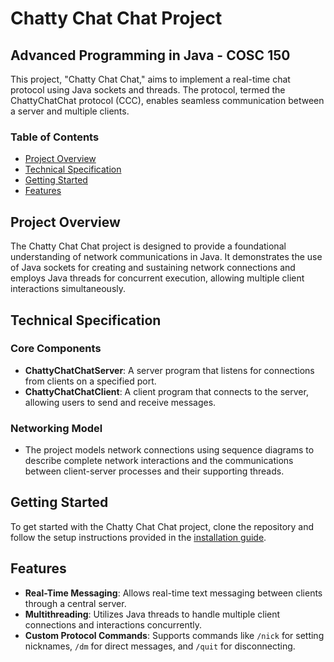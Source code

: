 # Chatty Chat Chat Project
## Advanced Programming in Java - COSC 150

This project, "Chatty Chat Chat," aims to implement a real-time chat protocol using Java sockets and threads. The protocol, termed the ChattyChatChat protocol (CCC), enables seamless communication between a server and multiple clients.

### Table of Contents
- [Project Overview](#project-overview)
- [Technical Specification](#technical-specification)
- [Getting Started](#getting-started)
- [Features](#features)
  
## Project Overview

The Chatty Chat Chat project is designed to provide a foundational understanding of network communications in Java. It demonstrates the use of Java sockets for creating and sustaining network connections and employs Java threads for concurrent execution, allowing multiple client interactions simultaneously.

## Technical Specification

### Core Components
- **ChattyChatChatServer**: A server program that listens for connections from clients on a specified port.
- **ChattyChatChatClient**: A client program that connects to the server, allowing users to send and receive messages.

### Networking Model
- The project models network connections using sequence diagrams to describe complete network interactions and the communications between client-server processes and their supporting threads.

## Getting Started

To get started with the Chatty Chat Chat project, clone the repository and follow the setup instructions provided in the [installation guide](link-to-installation-guide).

## Features

- **Real-Time Messaging**: Allows real-time text messaging between clients through a central server.
- **Multithreading**: Utilizes Java threads to handle multiple client connections and interactions concurrently.
- **Custom Protocol Commands**: Supports commands like `/nick` for setting nicknames, `/dm` for direct messages, and `/quit` for disconnecting.
